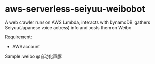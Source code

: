 # aws-serverless-seiyuu-weibobot
A web crawler runs on AWS Lambda, interacts with DynamoDB, gathers Seiyuu(Japanese voice actress) info and posts them on Weibo

Requirement:
  - AWS account

Sample: weibo @自动化声豚
